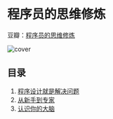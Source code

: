 # 程序员的思维修炼

豆瓣：[程序员的思维修炼](https://book.douban.com/subject/5372651/)

![cover](https://img1.doubanio.com/view/subject/l/public/s4548399.jpg)

## 目录

1. [程序设计就是解决问题](程序设计就是解决问题.md)
2. [从新手到专家](从新手到专家.md)
3. [认识你的大脑](认识你的大脑.md)
